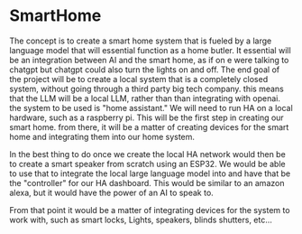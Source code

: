 # SmartHome
The concept is to create a smart home system that is fueled by a large language model that will essential function as a home butler. It essential will be an integration between AI and the smart home, as if on e were talking to chatgpt but chatgpt could also turn the lights on and off. The end goal of the project will be to create a local system that is a completely closed system, without going through a third party big tech company. this means that the LLM will be a local LLM, rather than than integrating with openai. the system to be used is "home assistant." We will need to run HA on a local hardware, such as a raspberry pi. This will be the first step in creating our smart home. from there, it will be a matter of creating devices for the smart home and integrating them into our home system.

In the best thing to do once we create the local HA network would then be to create a smart speaker from scratch using an ESP32. We would be able to use that to integrate the local large language model into and have that be the "controller" for our HA dashboard. This would be similar to an amazon alexa, but it would have the power of an AI to speak to.

From that point it would be a matter of integrating devices for the system to work with, such as smart locks, Lights, speakers, blinds shutters, etc...
